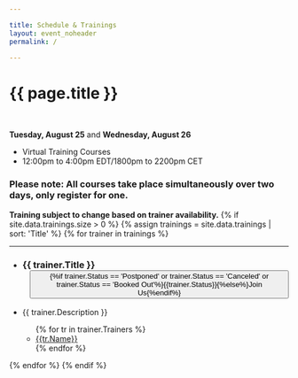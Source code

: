 ```yaml
---

title: Schedule & Trainings
layout: event_noheader
permalink: /

---
```


<link rel="stylesheet" type="text/css" href="/assets/css/training.css">

# {{ page.title }}
<br>

**Tuesday, August 25** and **Wednesday, August 26** 
* Virtual Training Courses
* 12:00pm to 4:00pm EDT/1800pm to 2200pm CET 

### **Please note: All courses take place simultaneously over two days, only register for one.**

**Training subject to change based on trainer availability.**
{% if site.data.trainings.size > 0 %}
{% assign trainings = site.data.trainings | sort: 'Title' %}
{% for trainer in trainings %}
<section class="trainer-section" id="{{trainer.SectionId}}">
<hr>
<ul>
<li><h3 class='training-header'>{{ trainer.Title }}<button class="cta-button grey" {%if trainer.Status == 'Postponed' or trainer.Status == 'Canceled' or trainer.Status == 'Booked Out' %}disabled='true' {%endif%} onclick="location.href='{{trainer.URL}}';" style="margin-left:1em;cursor: pointer;max-width=80px;">{%if trainer.Status == 'Postponed' or trainer.Status == 'Canceled' or trainer.Status == 'Booked Out'%}{{trainer.Status}}{%else%}Join Us{%endif%}</button></h3></li>
<li class="training-desc">{{ trainer.Description }}</li>
    <ul>
        {% for tr in trainer.Trainers %}
        <li><div class="training-container"><a href="/trainers/#{{tr.TrainerId}}" title="{{tr.Biography | strip_html}}"><div class="training-image" style="background-image:url('{{tr.Image}}');"></div>{{tr.Name}}</a></div></li>
        {% endfor %}
    </ul>
</ul>
</section>
{% endfor %}
{% endif %}
